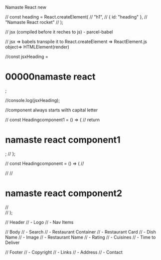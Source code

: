 Namaste React new

// const heading = React.createElement(
// "h1",
// { id: "heading" },
// "Namaste React rocket"
// );

// jsx (compiled before it reches to js) - parcel-babel

// jsx => babels transpile it to React.createElement => ReactElement.js object=> HTMLElement(render)

//const jsxHeading = <h1> 00000namaste react </h1>;

//console.log(jsxHeading);

//component always starts wilth capital letter

// const Headingcomponent1 = () => {
// return <h1>namaste react component1</h1>;
// };

// const Headingcomponent = () => (
// <div>
// <Headingcomponent1 />
// <h1>namaste react component2</h1>
// </div>
// );

// Header
// - Logo
// - Nav Items

// Body
// - Search
// - Restaurant Container
// - Restaurant Card
// - Dish Name
// - Image
// - Restaurant Name
// - Rating
// - Cuisines
// - Time to Deliver

// Footer
// - Copyright
// - Links
// - Address
// - Contact
